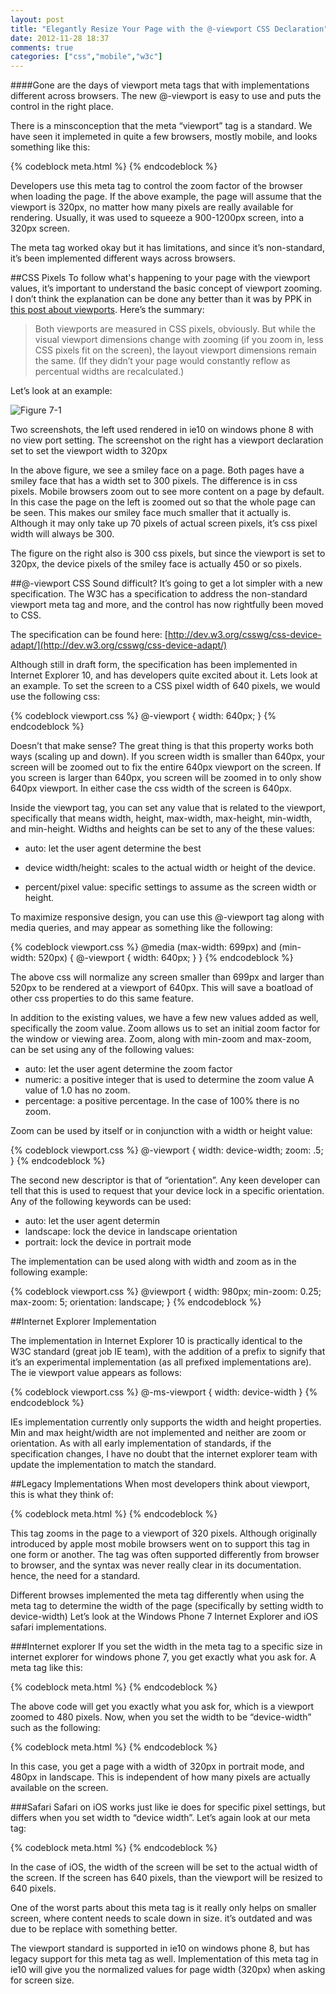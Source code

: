 ```yaml
---
layout: post
title: "Elegantly Resize Your Page with the @-viewport CSS Declaration"
date: 2012-11-28 18:37
comments: true
categories: ["css","mobile","w3c"]
---
```

####Gone are the days of viewport meta tags that with implementations different across browsers.  The new @-viewport is easy to use and puts the control in the right place.


There is a minsconception that the meta “viewport” tag is a standard.  We have seen it implemeted in quite a few browsers, mostly mobile, and looks something like this:

{% codeblock meta.html %}
<meta name="viewport" content="width=320" />
{% endcodeblock %}


Developers use this meta tag to control the zoom factor of the browser when loading the page.  If the above example, the page will assume that the viewport is 320px, no matter how many pixels are really available for rendering.  Usually, it was used to squeeze a 900-1200px screen, into a 320px screen.

The meta tag worked okay but it has limitations, and since it’s non-standard, it’s been implemented different ways across browsers.

##CSS Pixels
To follow what's happening to your page with the viewport values, it’s important to understand the basic concept of viewport zooming.  I don’t think the explanation can be done any better than it was by PPK in [this post about viewports](http://www.quirksmode.org/mobile/viewports2.html).  Here’s the summary:

> Both viewports are measured in CSS pixels, obviously. But while the visual viewport dimensions change with zooming (if you zoom in, less CSS pixels fit on the screen), the layout viewport dimensions remain the same. (If they didn’t your page would constantly reflow as percentual widths are recalculated.)

Let’s look at an example:

<img class="figure" alt="Figure 7-1" src="/images/news-images/viewport.png">

Two screenshots, the left used rendered in ie10 on windows phone 8 with no view port setting.  The screenshot on the right has a viewport declaration set to  set the viewport width to 320px

In the above figure, we see a smiley face on a page.   Both pages have a smiley face that has a width set to 300 pixels.  The difference is in css pixels.  Mobile browsers zoom out to see more content on a page by default.  In this case the page on the left is zoomed out so that the whole page can be seen.  This makes our smiley face much smaller that it actually is.  Although it may only take up 70 pixels of actual screen pixels, it’s  css pixel width will always be 300. 

The figure on the right also is 300 css pixels, but since the viewport is set to 320px, the device pixels of the smiley face is actually 450 or so pixels.

##@-viewport CSS
Sound difficult?  It’s going to get a lot simpler with a new specification.  The W3C has a specification to address the non-standard viewport meta tag and more, and the control has now rightfully been moved to CSS.

The specification can be found here:
  [http://dev.w3.org/csswg/css-device-adapt/](http://dev.w3.org/csswg/css-device-adapt/)

Although still in draft form, the specification has been implemented in Internet Explorer 10, and has developers quite excited about it.  Lets look at an example.  To set the screen to a CSS pixel width of 640 pixels, we would use the following css:

{% codeblock viewport.css %}
@-viewport {
width: 640px;
} 
{% endcodeblock %}

Doesn’t that make sense?  The great thing is that this property works both ways (scaling up and down).  If you screen width is smaller than 640px, your screen will be zoomed out to fix the entire 640px viewport on the screen.  If you screen is larger than 640px, you screen will be zoomed in to only show 640px viewport.  In either case the css width of the screen is 640px.

Inside the viewport tag, you can set any value that is related to the viewport, specifically that means width, height, max-width, max-height, min-width, and min-height.  Widths and heights can be set to any of the these values:

- auto:  let the user agent determine the best

- device width/height: scales to the actual width or height of the device.

- percent/pixel value: specific settings to assume as the screen width or height.

To maximize responsive design, you can use this @-viewport tag along with media queries, and may appear as something like the following:

{% codeblock viewport.css %}
@media (max-width: 699px) and (min-width: 520px) {
  @-viewport {
    width: 640px;
  }
}
{% endcodeblock %}


The above css will normalize any screen smaller than 699px and larger than 520px to be rendered at a viewport of 640px.  This will save a boatload of other css properties to do this same feature.  

In addition to the existing values, we have a few new values added as well, specifically the zoom value. Zoom allows us to set an initial zoom factor for the window or viewing area.  Zoom, along with min-zoom and max-zoom, can be set using any of the following values:

- auto: let the user agent determine the zoom factor
- numeric: a positive integer that is used to determine the zoom value  A value of 1.0 has no zoom.
- percentage: a positive percentage.  In the case of 100% there is no zoom.

Zoom can be used by itself or in conjunction with a width or height value:

{% codeblock viewport.css %}
@-viewport {
    width: device-width;
    zoom: .5;
  }
{% endcodeblock %}

The second new descriptor is that of “orientation”.  Any keen developer can tell that this is used to request that your device lock in a specific orientation.  Any of the following keywords can be used:

- auto: let the user agent determin 
- landscape: lock the device in landscape orientation
- portrait: lock the device in portrait mode

The implementation can be used along with width and zoom as in the following example:

{% codeblock viewport.css %}
@viewport {
    width: 980px;
    min-zoom: 0.25;
    max-zoom: 5;
    orientation: landscape;
}
{% endcodeblock %}


##Internet Explorer Implementation

The implementation in Internet Explorer 10 is practically identical to the W3C standard (great job IE team), with the addition of a prefix to signify that it’s an experimental implementation (as all prefixed implementations are).  The ie viewport value appears as follows:

{% codeblock viewport.css %}
@-ms-viewport {
  width: device-width
}
{% endcodeblock %}

IEs implementation currently only supports the width and height properties. Min and max height/width are not implemented and neither are zoom or orientation.  As with all early implementation of standards, if the specification changes, I have no doubt that the internet explorer team with update the implementation to match the standard.


##Legacy Implementations
When most developers think about viewport, this is what they think of:

{% codeblock  meta.html %}
<meta name="viewport" content="width=320" />
{% endcodeblock %}

This tag zooms in the page to a viewport of 320 pixels.  Although originally introduced by apple most mobile browsers went on to support this tag in one form or another.  The tag was often supported differently from browser to browser, and the syntax was never really clear in its documentation.  hence, the need for a standard.

Different browses implemented the meta tag differently when using the meta tag to determine the width of the page (specifically by setting width to device-width)  Let’s look at the Windows Phone 7 Internet Explorer and iOS safari implementations.

###Internet explorer
If you set the width in the meta tag to a specific size in internet explorer for windows phone 7, you get exactly what you ask for.  A meta tag like this:

{% codeblock meta.html %}
<meta name="viewport" content="width=480" />
{% endcodeblock %}

The above code will get you exactly what you ask for, which is a viewport zoomed to 480 pixels.  Now, when you set the width to be “device-width” such as the following:

{% codeblock meta.html %}
<meta name="viewport" content="width=device-width" />
{% endcodeblock %}

In this case, you get a page with a width of 320px in portrait mode, and 480px in landscape.  This is independent of how many pixels are actually available on the screen.


###Safari
Safari on iOS works just like ie does for specific pixel settings, but differs when you set width to “device width”.  Let’s again look at our meta tag:

{% codeblock meta.html %}
<meta name="viewport" content="width=device-width" />
{% endcodeblock %}

In the case of iOS, the width of the screen will be set to the actual width of the screen.  If the screen has 640 pixels, than the viewport will be resized to 640 pixels.

One of the worst parts about this meta tag is it really only helps on smaller screen, where content needs to scale down in size.  it’s outdated and was due to be replace with something better.  

The viewport standard is supported in ie10 on windows phone 8, but has legacy support for this meta tag as well.  Implementation of this meta tag in ie10 will give you the normalized values for page width (320px) when asking for screen size.




